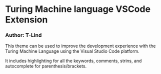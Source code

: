 # Turing Machine language VSCode Extension
### Author: T-Lind


This theme can be used to improve the development experience with the Turing Machine Language using the Visual Studio Code platform.

It includes highlighting for all the keywords, comments, strins, and autocomplete for parenthesis/brackets.
